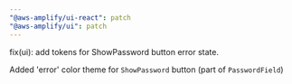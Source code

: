 ```yaml
---
"@aws-amplify/ui-react": patch
"@aws-amplify/ui": patch
---
```


fix(ui): add tokens for ShowPassword button error state. 

Added 'error' color theme for `ShowPassword` button (part of `PasswordField`)

